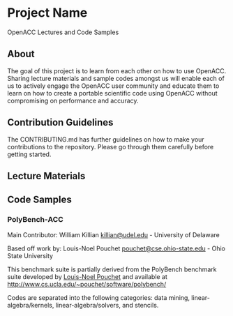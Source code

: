 # Project Name
OpenACC Lectures and Code Samples

## About
The goal of this project is to learn from each other on how to use OpenACC. Sharing lecture materials and sample codes amongst us will enable each of us to actively engage the OpenACC user community and educate them to learn on how to create a portable scientific code using OpenACC without compromising on performance and accuracy. 

## Contribution Guidelines
The CONTRIBUTING.md has further guidelines on how to make your contributions to the repository. Please go through them carefully before getting started. 

## Lecture Materials 

## Code Samples 

### PolyBench-ACC
Main Contributor: William Killian <killian@udel.edu> - University of Delaware

Based off work by: Louis-Noel Pouchet <pouchet@cse.ohio-state.edu> - Ohio State University

This benchmark suite is partially derived from the PolyBench benchmark suite developed by [Louis-Noel Pouchet](pouchet@cs.ucla.edu) and available at http://www.cs.ucla.edu/~pouchet/software/polybench/

Codes are separated into the following categories: data mining, linear-algebra/kernels, linear-algebra/solvers, and stencils.
